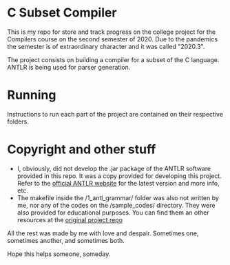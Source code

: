 # C Subset Compiler
This is my repo for store and track progress on the college project for the Compilers course on the second semester of 2020. Due to the pandemics the semester is of extraordinary character and it was called "2020.3".

The project consists on building a compiler for a subset of the C language. ANTLR is being used for parser generation.

# Running
Instructions to run each part of the project are contained on their respective folders.

# Copyright and other stuff
- I, obviously, did not develop the .jar package of the ANTLR software provided in this repo. It was a copy provided for developing this project. Refer to the [official ANTLR website](https://www.antlr.org/) for the latest version and more info, etc.
- The makefile inside the /1_antl_grammar/ folder was also not written by me, nor any of the codes on the /sample_codes/ directory. They were also provided for educational purposes. You can find them an other resources at the [original project repo](https://github.com/damorim/compilers-cin)

All the rest was made by me with love and despair. Sometimes one, sometimes another, and sometimes both.

Hope this helps someone, someday.
